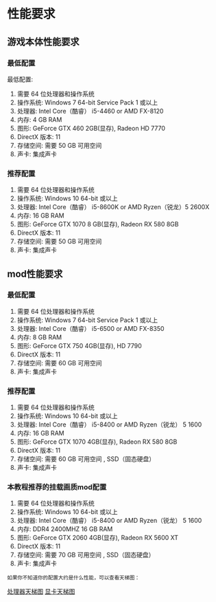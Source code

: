 # 性能要求


## 游戏本体性能要求

### 最低配置

最低配置:
1. 需要 64 位处理器和操作系统
2. 操作系统: Windows 7 64-bit Service Pack 1 或以上
3. 处理器: Intel Core（酷睿） i5-4460 or AMD FX-8120
4. 内存: 4 GB RAM 
5. 图形: GeForce GTX 460 2GB(显存), Radeon HD 7770
6. DirectX 版本: 11
7. 存储空间: 需要 50 GB 可用空间
8. 声卡: 集成声卡

### 推荐配置

1. 需要 64 位处理器和操作系统
2. 操作系统: Windows 10 64-bit 或以上
3. 处理器: Intel Core（酷睿） i5-8600K or AMD Ryzen（锐龙）5 2600X
4. 内存: 16 GB RAM
5. 图形: GeForce GTX 1070 8 GB(显存), Radeon RX 580 8GB
6. DirectX 版本: 11
7. 存储空间: 需要 50 GB 可用空间
8. 声卡: 集成声卡

## mod性能要求

### 最低配置

1. 需要 64 位处理器和操作系统
2. 操作系统: Windows 7 64-bit Service Pack 1 或以上
3. 处理器: Intel Core（酷睿） i5-6500 or AMD FX-8350
4. 内存: 8 GB RAM
5. 图形: GeForce GTX 750 4GB(显存), HD 7790
6. DirectX 版本: 11
7. 存储空间: 需要 60 GB 可用空间
8. 声卡: 集成声卡

### 推荐配置

1. 需要 64 位处理器和操作系统
2. 操作系统: Windows 10 64-bit 或以上
3. 处理器: Intel Core（酷睿） i5-8400 or AMD Ryzen（锐龙） 5 1600
4. 内存: 16 GB RAM
5. 图形: GeForce GTX 1070 4GB(显存), Radeon RX 580 8GB 
6. DirectX 版本: 11
7. 存储空间: 需要 60 GB 可用空间 , SSD（固态硬盘）
8. 声卡: 集成声卡

### 本教程推荐的挂载画质mod配置

1. 需要 64 位处理器和操作系统
2. 操作系统: Windows 10 64-bit 或以上
3. 处理器: Intel Core（酷睿） i5-8400 or AMD Ryzen（锐龙） 5 1600
4. 内存: DDR4 2400MHZ 16 GB RAM 
5. 图形: GeForce GTX 2060 4GB(显存), Radeon RX 5600 XT
6. DirectX 版本: 11
7. 存储空间: 需要 70 GB 可用空间 , SSD（固态硬盘）
8. 声卡: 集成声卡
   
`如果你不知道你的配置大约是什么性能，可以查看天梯图：`

[处理器天梯图](https://www.mydrivers.com/zhuanti/tianti/cpu/index.html)
[显卡天梯图](https://www.mydrivers.com/zhuanti/tianti/gpu/index.html)

